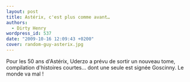 ```yaml
---
layout: post
title: Astérix, c'est plus comme avant…
authors:
  - Dirty Henry
wordpress_id: 537
date: "2009-10-16 12:09:43 +0200"
cover: random-guy-asterix.jpg
---
```


Pour les 50 ans d'Astérix, Uderzo a prévu de sortir un nouveau tome, compilation
d'histoires courtes… dont une seule est signée Goscinny. Le monde va mal !
